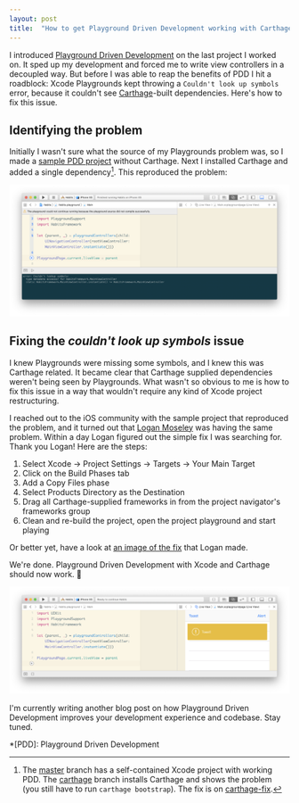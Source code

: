 ```yaml
---
layout: post
title:  "How to get Playground Driven Development working with Carthage"
---
```


I introduced [Playground Driven Development](https://www.pointfree.co/episodes/ep21-playground-driven-development) on the last project I worked on. It sped up my development and forced me to write view controllers in a decoupled way. But before I was able to reap the benefits of PDD I hit a roadblock: Xcode Playgrounds kept throwing a `Couldn't look up symbols` error, because it couldn't see [Carthage](https://www.github.com/Carthage/Carthage)-built dependencies. Here's how to fix this issue.

## Identifying the problem

Initially I wasn't sure what the source of my Playgrounds problem was, so I made a [sample PDD project](https://github.com/ksm/Habits) without Carthage. Next I installed Carthage and added a single dependency[^1]. This reproduced the problem:

![Screenshot of Xcode Playgrounds with the couldn't lookup symbols error](/assets/2019-02-09-playground-driven-development-and-carthage-001.png)

## Fixing the *couldn't look up symbols* issue

I knew Playgrounds were missing some symbols, and I knew this was Carthage related. It became clear that Carthage supplied dependencies weren't being seen by Playgrounds. What wasn't so obvious to me is how to fix this issue in a way that wouldn't require any kind of Xcode project restructuring.

I reached out to the iOS community with the sample project that reproduced the problem, and it turned out that [Logan Moseley](https://github.com/loganmoseley) was having the same problem. Within a day Logan figured out the simple fix I was searching for. Thank you Logan! Here are the steps:

1. Select Xcode → Project Settings → Targets → Your Main Target
2. Click on the Build Phases tab
3. Add a Copy Files phase
4. Select Products Directory as the Destination
5. Drag all Carthage-supplied frameworks in from the project navigator's frameworks group
6. Clean and re-build the project, open the project playground and start playing

Or better yet, have a look at [an image of the fix](/assets/2019-02-09-playground-driven-development-and-carthage-logan-fix.png) that Logan made.

We're done. Playground Driven Development with Xcode and Carthage should now work. 💫

![Screenshot of Xcode Playgrounds working with Carthage after applying the fix](/assets/2019-02-09-playground-driven-development-and-carthage-002.png)

I'm currently writing another blog post on how Playground Driven Development improves your development experience and codebase. Stay tuned.

[^1]: The [master](https://github.com/ksm/Habits/tree/master) branch has a self-contained Xcode project with working PDD. The [carthage](https://github.com/ksm/Habits/tree/carthage) branch installs Carthage and shows the problem (you still have to run `carthage bootstrap`). The fix is on [carthage-fix](https://github.com/ksm/Habits/tree/carthage-fix).

*[PDD]: Playground Driven Development
